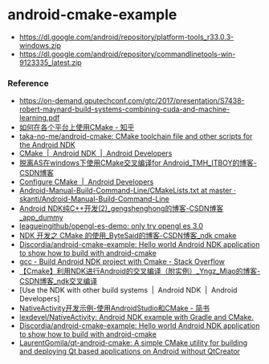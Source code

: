 android-cmake-example
=====================
- https://dl.google.com/android/repository/platform-tools_r33.0.3-windows.zip
- https://dl.google.com/android/repository/commandlinetools-win-9123335_latest.zip

### Reference
- https://on-demand.gputechconf.com/gtc/2017/presentation/S7438-robert-maynard-build-systems-combining-cuda-and-machine-learning.pdf
- [如何在各个平台上使用CMake - 知乎](https://zhuanlan.zhihu.com/p/111915624)
- [taka-no-me/android-cmake: CMake toolchain file and other scripts for the Android NDK](https://github.com/taka-no-me/android-cmake)
- [CMake  |  Android NDK  |  Android Developers](https://developer.android.com/ndk/guides/cmake.html)
- [脱离AS在windows下使用CMake交叉编译for Android_TMH_ITBOY的博客-CSDN博客](https://blog.csdn.net/LLJJYY001/article/details/77866049)
- [Configure CMake  |  Android Developers](https://developer.android.com/studio/projects/configure-cmake)
- [Android-Manual-Build-Command-Line/CMakeLists.txt at master · skanti/Android-Manual-Build-Command-Line](https://github.com/skanti/Android-Manual-Build-Command-Line/blob/master/native-activity/CMakeLists.txt)
- [Android NDK纯C++开发(2)_gengshenghong的博客-CSDN博客_app_dummy](https://blog.csdn.net/gengshenghong/article/details/8656862)
- [leagueingithub/opengl-es-demo: only try opengl es 3.0](https://github.com/leagueingithub/opengl-es-demo/tree/master)
- [NDK 开发之 CMake 的使用_ByteSaid的博客-CSDN博客_ndk cmake](https://blog.csdn.net/hello_1995/article/details/108858909)
- [Discordia/android-cmake-example: Hello world Android NDK application to show how to build with android-cmake](https://github.com/Discordia/android-cmake-example)
- [gcc - Build Android NDK project with Cmake - Stack Overflow](https://stackoverflow.com/questions/19207721/build-android-ndk-project-with-cmake)
- [【Cmake】利用NDK进行Android的交叉编译（附实例）_Yngz_Miao的博客-CSDN博客_ndk交叉编译](https://blog.csdn.net/qq_38410730/article/details/103622813)
- [Use the NDK with other build systems  |  Android NDK  |  Android Developers]
- [NativeActivity开发示例-使用AndroidStudio和CMake - 简书](https://www.jianshu.com/p/f91ba94b60f4)
- [lexdevel/NativeActivity: Android NDK example with Gradle and CMake.](https://github.com/lexdevel/NativeActivity)
- [Discordia/android-cmake-example: Hello world Android NDK application to show how to build with android-cmake](https://github.com/Discordia/android-cmake-example)
- [LaurentGomila/qt-android-cmake: A simple CMake utility for building and deploying Qt based applications on Android without QtCreator](https://github.com/LaurentGomila/qt-android-cmake)
